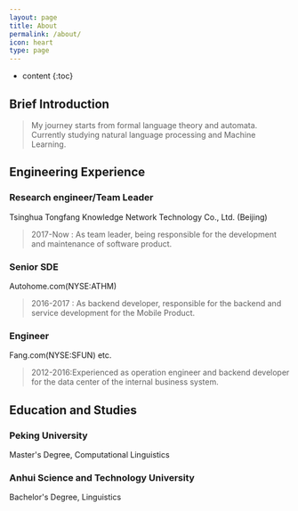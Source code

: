 ```yaml
---
layout: page
title: About
permalink: /about/
icon: heart
type: page
---
```


* content
{:toc}

## Brief Introduction
>My journey starts from formal language theory and automata.
Currently studying natural language processing and Machine Learning.

## Engineering Experience
### Research engineer/Team Leader
Tsinghua Tongfang Knowledge Network Technology Co., Ltd. (Beijing)
>2017-Now : As team leader, being responsible for the development and maintenance of software product.

### Senior SDE
Autohome.com(NYSE:ATHM)
>2016-2017 : As backend developer, responsible for the backend and service development for the Mobile Product.

### Engineer
Fang.com(NYSE:SFUN) etc.
>2012-2016:Experienced as operation engineer and backend developer for the data center of the internal business system.


## Education and Studies
### Peking University
Master's Degree, Computational Linguistics

### Anhui Science and Technology University
Bachelor's Degree, Linguistics
